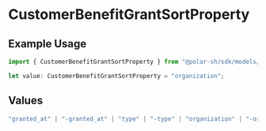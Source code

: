 # CustomerBenefitGrantSortProperty

## Example Usage

```typescript
import { CustomerBenefitGrantSortProperty } from "@polar-sh/sdk/models/components";

let value: CustomerBenefitGrantSortProperty = "organization";
```

## Values

```typescript
"granted_at" | "-granted_at" | "type" | "-type" | "organization" | "-organization"
```